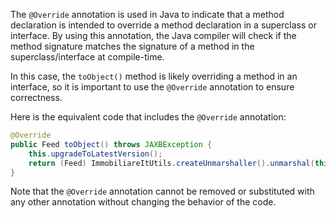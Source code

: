 The `@Override` annotation is used in Java to indicate that a method declaration is intended to override a method declaration in a superclass or interface. By using this annotation, the Java compiler will check if the method signature matches the signature of a method in the superclass/interface at compile-time.

In this case, the `toObject()` method is likely overriding a method in an interface, so it is important to use the `@Override` annotation to ensure correctness.

Here is the equivalent code that includes the `@Override` annotation:

```java
@Override
public Feed toObject() throws JAXBException {
    this.upgradeToLatestVersion();
    return (Feed) ImmobiliareItUtils.createUnmarshaller().unmarshal(this.getDocument());
}
```

Note that the `@Override` annotation cannot be removed or substituted with any other annotation without changing the behavior of the code.
